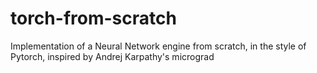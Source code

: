 # torch-from-scratch
Implementation of a Neural Network engine from scratch, in the style of Pytorch, inspired by Andrej Karpathy's micrograd
